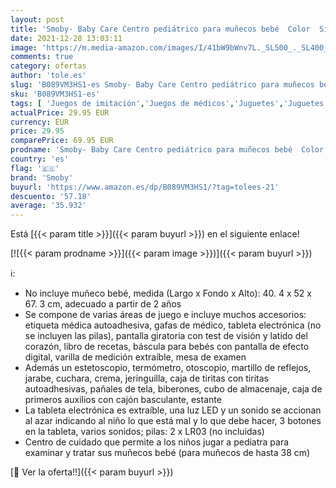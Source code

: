 ```yaml
---
layout: post
title: 'Smoby- Baby Care Centro pediátrico para muñecos bebé  Color  Simba 240302 '
date: 2021-12-28 13:03:11
image: 'https://m.media-amazon.com/images/I/41bW9bWnv7L._SL500_._SL400_.jpg'
comments: true
category: ofertas
author: 'tole.es'
slug: 'B089VM3HS1-es Smoby- Baby Care Centro pediátrico para muñecos bebé Color...'
sku: 'B089VM3HS1-es'
tags: [ 'Juegos de imitación','Juegos de médicos','Juguetes','Juguetes y juegos','bebé','smoby', ]
actualPrice: 29.95 EUR
currency: EUR
price: 29.95
comparePrice: 69.95 EUR
prodname: 'Smoby- Baby Care Centro pediátrico para muñecos bebé  Color  Simba 240302 '
country: 'es'
flag: '🇪🇸'
brand: 'Smoby'
buyurl: 'https://www.amazon.es/dp/B089VM3HS1/?tag=tolees-21'
descuento: '57.18'
average: '35.932'
---
```


Está [{{< param title >}}]({{< param buyurl >}}) en el siguiente enlace!

[![{{< param prodname >}}]({{< param image >}})]({{< param buyurl >}})

ℹ️:

- No incluye muñeco bebé, medida (Largo x Fondo x Alto): 40. 4 x 52 x 67. 3 cm, adecuado a partir de 2 años
- Se compone de varias áreas de juego e incluye muchos accesorios: etiqueta médica autoadhesiva, gafas de médico, tableta electrónica (no se incluyen las pilas), pantalla giratoria con test de visión y latido del corazón, libro de recetas, báscula para bebés con pantalla de efecto digital, varilla de medición extraíble, mesa de examen
- Además un estetoscopio, termómetro, otoscopio, martillo de reflejos, jarabe, cuchara, crema, jeringuilla, caja de tiritas con tiritas autoadhesivas, pañales de tela, biberones, cubo de almacenaje, caja de primeros auxilios con cajón basculante, estante
- La tableta electrónica es extraíble, una luz LED y un sonido se accionan al azar indicando al niño lo que está mal y lo que debe hacer, 3 botones en la tableta, varios sonidos; pilas: 2 x LR03 (no incluidas)
- Centro de cuidado que permite a los niños jugar a pediatra para examinar y tratar sus muñecos bebé (para muñecos de hasta 38 cm)

[🛒 Ver la oferta!!]({{< param buyurl >}})
